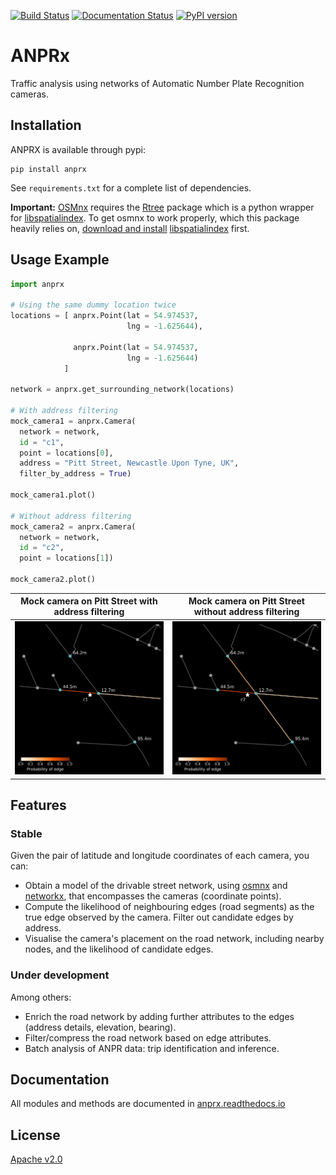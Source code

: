 [![Build Status](https://travis-ci.org/PedrosWits/anprx.svg?branch=master)](https://travis-ci.org/PedrosWits/anprx)
[![Documentation Status](https://readthedocs.org/projects/anprx/badge/?version=latest)](https://anprx.readthedocs.io/en/latest/?badge=latest)
[![PyPI version](https://badge.fury.io/py/anprx.svg)](https://badge.fury.io/py/anprx)

# ANPRx

Traffic analysis using networks of Automatic Number Plate Recognition cameras.

## Installation

ANPRX is available through pypi:
```
pip install anprx
```

See `requirements.txt` for a complete list of dependencies.

**Important:**
[OSMnx](https://github.com/gboeing/osmnx) requires the [Rtree](http://toblerity.org/rtree/) package which is a python wrapper for [libspatialindex](https://libspatialindex.github.io/). To get osmnx to work properly, which this package heavily relies on,  [download and install](.travis.yml) [libspatialindex](https://libspatialindex.github.io/) first.

## Usage Example

```python
import anprx

# Using the same dummy location twice
locations = [ anprx.Point(lat = 54.974537,
                          lng = -1.625644),

              anprx.Point(lat = 54.974537,
                          lng = -1.625644)
            ]

network = anprx.get_surrounding_network(locations)

# With address filtering
mock_camera1 = anprx.Camera(
  network = network,
  id = "c1",
  point = locations[0],
  address = "Pitt Street, Newcastle Upon Tyne, UK",
  filter_by_address = True)

mock_camera1.plot()

# Without address filtering
mock_camera2 = anprx.Camera(
  network = network,
  id = "c2",
  point = locations[1])

mock_camera2.plot()
```

Mock camera on Pitt Street with address filtering |  Mock camera on Pitt Street without address filtering
:-------------------------:|:-------------------------:
![not a real camera, sorry :()](docs/_static/mock_camera_1.png)  |  ![not a real camera, sorry :(](docs/_static/mock_camera_2.png)

## Features

### Stable

Given the pair of latitude and longitude coordinates of each camera, you can:

- Obtain a model of the drivable street network, using [osmnx](https://github.com/gboeing/osmnx) and [networkx](https://networkx.github.io/documentation/stable/index.html), that encompasses the cameras (coordinate points).
- Compute the likelihood of neighbouring edges (road segments) as the true edge observed by the camera. Filter out candidate edges by address.
- Visualise the camera's placement on the road network, including nearby nodes, and the likelihood of candidate edges.

### Under development

Among others:

- Enrich the road network by adding further attributes to the edges (address details, elevation, bearing).
- Filter/compress the road network based on edge attributes.
- Batch analysis of ANPR data: trip identification and inference.

## Documentation

All modules and methods are documented in [anprx.readthedocs.io](https://anprx.readthedocs.io/en/latest/)

## License
[Apache v2.0](LICENSE)
